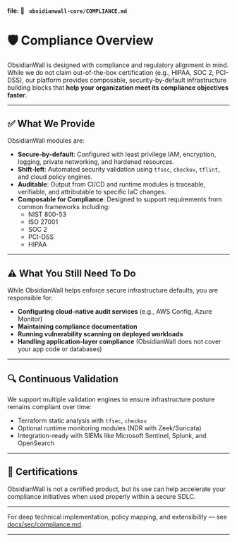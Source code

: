 
#### file: 📁 ` obsidianwall-core/COMPLIANCE.md`


# 🛡️ Compliance Overview

ObsidianWall is designed with compliance and regulatory alignment in mind. While we do not claim out-of-the-box certification (e.g., HIPAA, SOC 2, PCI-DSS), our platform provides composable, security-by-default infrastructure building blocks that **help your organization meet its compliance objectives faster**.

---

## ✅ What We Provide

ObsidianWall modules are:

- **Secure-by-default**: Configured with least privilege IAM, encryption, logging, private networking, and hardened resources.
- **Shift-left**: Automated security validation using `tfsec`, `checkov`, `tflint`, and cloud policy engines.
- **Auditable**: Output from CI/CD and runtime modules is traceable, verifiable, and attributable to specific IaC changes.
- **Composable for Compliance**: Designed to support requirements from common frameworks including:
  - NIST 800-53
  - ISO 27001
  - SOC 2
  - PCI-DSS
  - HIPAA

---

## ⚠️ What You Still Need To Do

While ObsidianWall helps enforce secure infrastructure defaults, you are responsible for:

- **Configuring cloud-native audit services** (e.g., AWS Config, Azure Monitor)
- **Maintaining compliance documentation**
- **Running vulnerability scanning on deployed workloads**
- **Handling application-layer compliance** (ObsidianWall does not cover your app code or databases)

---

## 🔍 Continuous Validation

We support multiple validation engines to ensure infrastructure posture remains compliant over time:

- Terraform static analysis with `tfsec`, `checkov`
- Optional runtime monitoring modules (NDR with Zeek/Suricata)
- Integration-ready with SIEMs like Microsoft Sentinel, Splunk, and OpenSearch

---

## 📜 Certifications

ObsidianWall is not a certified product, but its use can help accelerate your compliance initiatives when used properly within a secure SDLC.

---

For deep technical implementation, policy mapping, and extensibility — see [docs/sec/compliance.md](docs/sec/compliance.md).

---
